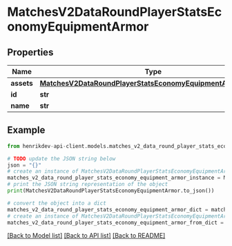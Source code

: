 # MatchesV2DataRoundPlayerStatsEconomyEquipmentArmor


## Properties

Name | Type | Description | Notes
------------ | ------------- | ------------- | -------------
**assets** | [**MatchesV2DataRoundPlayerStatsEconomyEquipmentAssetsArmor**](MatchesV2DataRoundPlayerStatsEconomyEquipmentAssetsArmor.md) |  | 
**id** | **str** |  | [optional] 
**name** | **str** |  | [optional] 

## Example

```python
from henrikdev-api-client.models.matches_v2_data_round_player_stats_economy_equipment_armor import MatchesV2DataRoundPlayerStatsEconomyEquipmentArmor

# TODO update the JSON string below
json = "{}"
# create an instance of MatchesV2DataRoundPlayerStatsEconomyEquipmentArmor from a JSON string
matches_v2_data_round_player_stats_economy_equipment_armor_instance = MatchesV2DataRoundPlayerStatsEconomyEquipmentArmor.from_json(json)
# print the JSON string representation of the object
print(MatchesV2DataRoundPlayerStatsEconomyEquipmentArmor.to_json())

# convert the object into a dict
matches_v2_data_round_player_stats_economy_equipment_armor_dict = matches_v2_data_round_player_stats_economy_equipment_armor_instance.to_dict()
# create an instance of MatchesV2DataRoundPlayerStatsEconomyEquipmentArmor from a dict
matches_v2_data_round_player_stats_economy_equipment_armor_from_dict = MatchesV2DataRoundPlayerStatsEconomyEquipmentArmor.from_dict(matches_v2_data_round_player_stats_economy_equipment_armor_dict)
```
[[Back to Model list]](../README.md#documentation-for-models) [[Back to API list]](../README.md#documentation-for-api-endpoints) [[Back to README]](../README.md)


